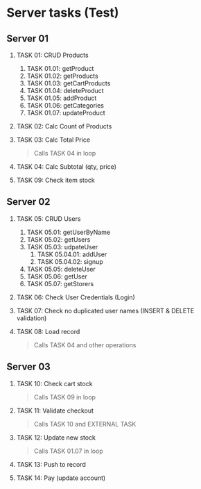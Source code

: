 # Server tasks (Test)
## Server 01
1. TASK 01: CRUD Products
    1. TASK 01.01: getProduct
    1. TASK 01.02: getProducts
    1. TASK 01.03: getCartProducts
    1. TASK 01.04: deleteProduct
    1. TASK 01.05: addProduct
    1. TASK 01.06: getCategories
    1. TASK 01.07: updateProduct

1. TASK 02: Calc Count of Products

1. TASK 03: Calc Total Price
    > Calls TASK 04 in loop

1. TASK 04: Calc Subtotal (qty, price)

1. TASK 09: Check item stock

## Server 02
1. TASK 05: CRUD Users
    1. TASK 05.01: getUserByName
    1. TASK 05.02: getUsers
    1. TASK 05.03: udpateUser
        1. TASK 05.04.01: addUser
        1. TASK 05.04.02: signup
    1. TASK 05.05: deleteUser
    1. TASK 05.06: getUser
    1. TASK 05.07: getStorers
    

1. TASK 06: Check User Credentials (Login)

1. TASK 07: Check no duplicated user names (INSERT & DELETE validation)

1. TASK 08: Load record 
    > Calls TASK 04 and other operations

## Server 03
1. TASK 10: Check cart stock
    > Calls TASK 09 in loop

1. TASK 11: Validate checkout
    > Calls TASK 10 and EXTERNAL TASK

1. TASK 12: Update new stock
    > Calls TASK 01.07 in loop

1. TASK 13: Push to record

1. TASK 14: Pay (update account)
